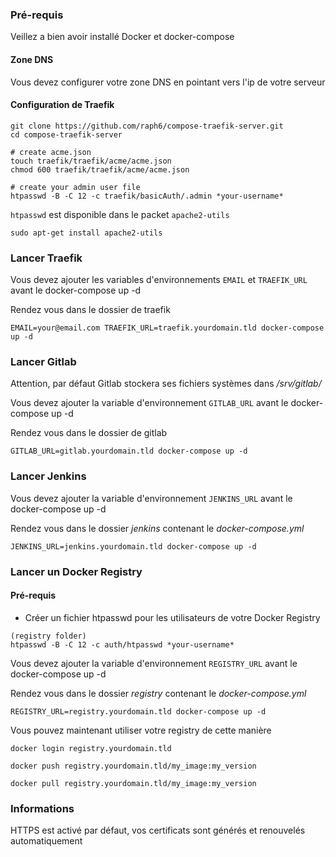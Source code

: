 ### Pré-requis

Veillez a bien avoir installé Docker et docker-compose

#### Zone DNS

Vous devez configurer votre zone DNS en pointant vers l'ip de votre serveur

#### Configuration de Traefik

```shell
git clone https://github.com/raph6/compose-traefik-server.git
cd compose-traefik-server

# create acme.json
touch traefik/traefik/acme/acme.json
chmod 600 traefik/traefik/acme/acme.json

# create your admin user file
htpasswd -B -C 12 -c traefik/basicAuth/.admin *your-username*
```

`htpasswd` est disponible dans le packet `apache2-utils`

`sudo apt-get install apache2-utils`


### Lancer Traefik
Vous devez ajouter les variables d'environnements `EMAIL` et `TRAEFIK_URL` avant le docker-compose up -d

Rendez vous dans le dossier de traefik
```
EMAIL=your@email.com TRAEFIK_URL=traefik.yourdomain.tld docker-compose up -d
```


### Lancer Gitlab

Attention, par défaut Gitlab stockera ses fichiers systèmes dans _/srv/gitlab/_

Vous devez ajouter la variable d'environnement `GITLAB_URL` avant le docker-compose up -d

Rendez vous dans le dossier de gitlab
```
GITLAB_URL=gitlab.yourdomain.tld docker-compose up -d
```

### Lancer Jenkins

Vous devez ajouter la variable d'environnement `JENKINS_URL` avant le docker-compose up -d

Rendez vous dans le dossier _jenkins_ contenant le _docker-compose.yml_
```
JENKINS_URL=jenkins.yourdomain.tld docker-compose up -d
```


### Lancer un Docker Registry

#### Pré-requis
- Créer un fichier htpasswd pour les utilisateurs de votre Docker Registry
```
(registry folder)
htpasswd -B -C 12 -c auth/htpasswd *your-username*
```

Vous devez ajouter la variable d'environnement `REGISTRY_URL` avant le docker-compose up -d

Rendez vous dans le dossier _registry_ contenant le _docker-compose.yml_
```
REGISTRY_URL=registry.yourdomain.tld docker-compose up -d
```

Vous pouvez maintenant utiliser votre registry de cette manière
```
docker login registry.yourdomain.tld

docker push registry.yourdomain.tld/my_image:my_version

docker pull registry.yourdomain.tld/my_image:my_version
```


### Informations
HTTPS est activé par défaut, vos certificats sont générés et renouvelés automatiquement
